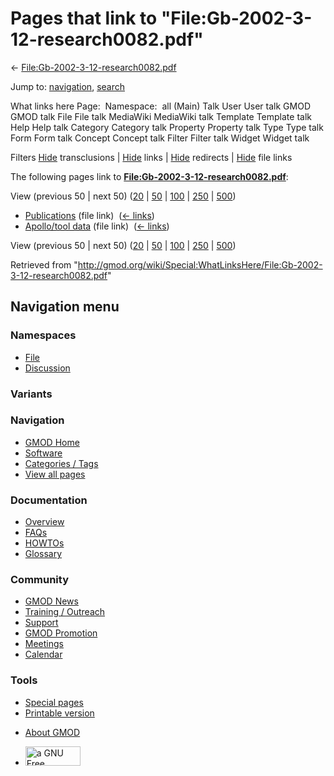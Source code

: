 <div id="mw-page-base" class="noprint">

</div>

<div id="mw-head-base" class="noprint">

</div>

<div id="content" class="mw-body" role="main">

<span id="top"></span>

<div id="mw-js-message" style="display:none;">

</div>



# <span dir="auto">Pages that link to "File:Gb-2002-3-12-research0082.pdf"</span>

<div id="bodyContent">

<div id="contentSub">

←
[File:Gb-2002-3-12-research0082.pdf](/wiki/File:Gb-2002-3-12-research0082.pdf "File:Gb-2002-3-12-research0082.pdf")

</div>

<div id="jump-to-nav" class="mw-jump">

Jump to: [navigation](#mw-navigation), [search](#p-search)

</div>

<div id="mw-content-text">

What links here Page:  Namespace:  all (Main) Talk User User talk GMOD
GMOD talk File File talk MediaWiki MediaWiki talk Template Template talk
Help Help talk Category Category talk Property Property talk Type Type
talk Form Form talk Concept Concept talk Filter Filter talk Widget
Widget talk

Filters
[Hide](/mediawiki/index.php?title=Special:WhatLinksHere/File:Gb-2002-3-12-research0082.pdf&hidetrans=1 "Special:WhatLinksHere/File:Gb-2002-3-12-research0082.pdf")
transclusions \|
[Hide](/mediawiki/index.php?title=Special:WhatLinksHere/File:Gb-2002-3-12-research0082.pdf&hidelinks=1 "Special:WhatLinksHere/File:Gb-2002-3-12-research0082.pdf")
links \|
[Hide](/mediawiki/index.php?title=Special:WhatLinksHere/File:Gb-2002-3-12-research0082.pdf&hideredirs=1 "Special:WhatLinksHere/File:Gb-2002-3-12-research0082.pdf")
redirects \|
[Hide](/mediawiki/index.php?title=Special:WhatLinksHere/File:Gb-2002-3-12-research0082.pdf&hideimages=1 "Special:WhatLinksHere/File:Gb-2002-3-12-research0082.pdf")
file links

The following pages link to
**[File:Gb-2002-3-12-research0082.pdf](/wiki/File:Gb-2002-3-12-research0082.pdf "File:Gb-2002-3-12-research0082.pdf")**:

View (previous 50 \| next 50)
([20](/mediawiki/index.php?title=Special:WhatLinksHere/File:Gb-2002-3-12-research0082.pdf&limit=20 "Special:WhatLinksHere/File:Gb-2002-3-12-research0082.pdf")
\|
[50](/mediawiki/index.php?title=Special:WhatLinksHere/File:Gb-2002-3-12-research0082.pdf&limit=50 "Special:WhatLinksHere/File:Gb-2002-3-12-research0082.pdf")
\|
[100](/mediawiki/index.php?title=Special:WhatLinksHere/File:Gb-2002-3-12-research0082.pdf&limit=100 "Special:WhatLinksHere/File:Gb-2002-3-12-research0082.pdf")
\|
[250](/mediawiki/index.php?title=Special:WhatLinksHere/File:Gb-2002-3-12-research0082.pdf&limit=250 "Special:WhatLinksHere/File:Gb-2002-3-12-research0082.pdf")
\|
[500](/mediawiki/index.php?title=Special:WhatLinksHere/File:Gb-2002-3-12-research0082.pdf&limit=500 "Special:WhatLinksHere/File:Gb-2002-3-12-research0082.pdf"))

- [Publications](/wiki/Publications "Publications") (file link) ‎
  <span class="mw-whatlinkshere-tools">([←
  links](/mediawiki/index.php?title=Special:WhatLinksHere&target=Publications "Special:WhatLinksHere"))</span>
- [Apollo/tool data](/wiki/Apollo/tool_data "Apollo/tool data") (file
  link) ‎ <span class="mw-whatlinkshere-tools">([←
  links](/mediawiki/index.php?title=Special:WhatLinksHere&target=Apollo%2Ftool+data "Special:WhatLinksHere"))</span>

View (previous 50 \| next 50)
([20](/mediawiki/index.php?title=Special:WhatLinksHere/File:Gb-2002-3-12-research0082.pdf&limit=20 "Special:WhatLinksHere/File:Gb-2002-3-12-research0082.pdf")
\|
[50](/mediawiki/index.php?title=Special:WhatLinksHere/File:Gb-2002-3-12-research0082.pdf&limit=50 "Special:WhatLinksHere/File:Gb-2002-3-12-research0082.pdf")
\|
[100](/mediawiki/index.php?title=Special:WhatLinksHere/File:Gb-2002-3-12-research0082.pdf&limit=100 "Special:WhatLinksHere/File:Gb-2002-3-12-research0082.pdf")
\|
[250](/mediawiki/index.php?title=Special:WhatLinksHere/File:Gb-2002-3-12-research0082.pdf&limit=250 "Special:WhatLinksHere/File:Gb-2002-3-12-research0082.pdf")
\|
[500](/mediawiki/index.php?title=Special:WhatLinksHere/File:Gb-2002-3-12-research0082.pdf&limit=500 "Special:WhatLinksHere/File:Gb-2002-3-12-research0082.pdf"))

</div>

<div class="printfooter">

Retrieved from
"<http://gmod.org/wiki/Special:WhatLinksHere/File:Gb-2002-3-12-research0082.pdf>"

</div>

<div id="catlinks" class="catlinks catlinks-allhidden">

</div>

<div class="visualClear">

</div>

</div>

</div>

<div id="mw-navigation">

## Navigation menu

<div id="mw-head">



<div id="left-navigation">

<div id="p-namespaces" class="vectorTabs" role="navigation"
aria-labelledby="p-namespaces-label">

### Namespaces

- <span id="ca-nstab-image"><a href="/wiki/File:Gb-2002-3-12-research0082.pdf" accesskey="c"
  title="View the file page [c]">File</a></span>
- <span id="ca-talk"><a
  href="/mediawiki/index.php?title=File_talk:Gb-2002-3-12-research0082.pdf&amp;action=edit&amp;redlink=1"
  accesskey="t"
  title="Discussion about the content page [t]">Discussion</a></span>

</div>

<div id="p-variants" class="vectorMenu emptyPortlet" role="navigation"
aria-labelledby="p-variants-label">

### 

### Variants[](#)

<div class="menu">

</div>

</div>

</div>

<div id="right-navigation">





</div>



</div>

</div>

</div>

<div id="mw-panel">

<div id="p-logo" role="banner">

<a href="/wiki/Main_Page"
style="background-image: url(http://gmod.org/images/GMOD-cogs.png);"
title="Visit the main page"></a>

</div>

<div id="p-Navigation" class="portal" role="navigation"
aria-labelledby="p-Navigation-label">

### Navigation

<div class="body">

- <span id="n-GMOD-Home">[GMOD Home](/wiki/Main_Page)</span>
- <span id="n-Software">[Software](/wiki/GMOD_Components)</span>
- <span id="n-Categories-.2F-Tags">[Categories /
  Tags](/wiki/Categories)</span>
- <span id="n-View-all-pages">[View all
  pages](/wiki/Special:AllPages)</span>

</div>

</div>

<div id="p-Documentation" class="portal" role="navigation"
aria-labelledby="p-Documentation-label">

### Documentation

<div class="body">

- <span id="n-Overview">[Overview](/wiki/Overview)</span>
- <span id="n-FAQs">[FAQs](/wiki/Category:FAQ)</span>
- <span id="n-HOWTOs">[HOWTOs](/wiki/Category:HOWTO)</span>
- <span id="n-Glossary">[Glossary](/wiki/Glossary)</span>

</div>

</div>

<div id="p-Community" class="portal" role="navigation"
aria-labelledby="p-Community-label">

### Community

<div class="body">

- <span id="n-GMOD-News">[GMOD News](/wiki/GMOD_News)</span>
- <span id="n-Training-.2F-Outreach">[Training /
  Outreach](/wiki/Training_and_Outreach)</span>
- <span id="n-Support">[Support](/wiki/Support)</span>
- <span id="n-GMOD-Promotion">[GMOD
  Promotion](/wiki/GMOD_Promotion)</span>
- <span id="n-Meetings">[Meetings](/wiki/Meetings)</span>
- <span id="n-Calendar">[Calendar](/wiki/Calendar)</span>

</div>

</div>

<div id="p-tb" class="portal" role="navigation"
aria-labelledby="p-tb-label">

### Tools

<div class="body">

- <span id="t-specialpages"><a href="/wiki/Special:SpecialPages" accesskey="q"
  title="A list of all special pages [q]">Special pages</a></span>
- <span id="t-print"><a
  href="/mediawiki/index.php?title=Special:WhatLinksHere/File:Gb-2002-3-12-research0082.pdf&amp;printable=yes"
  rel="alternate" accesskey="p"
  title="Printable version of this page [p]">Printable version</a></span>

</div>

</div>

</div>

</div>

<div id="footer" role="contentinfo">

- <span id="footer-places-about">[About
  GMOD](/wiki/GMOD:About "GMOD:About")</span>

<!-- -->

- <span id="footer-copyrightico">[<img src="http://www.gnu.org/graphics/gfdl-logo-small.png" width="88"
  height="31" alt="a GNU Free Documentation License" />](http://www.gnu.org/licenses/fdl-1.3.html)</span>




</div>
